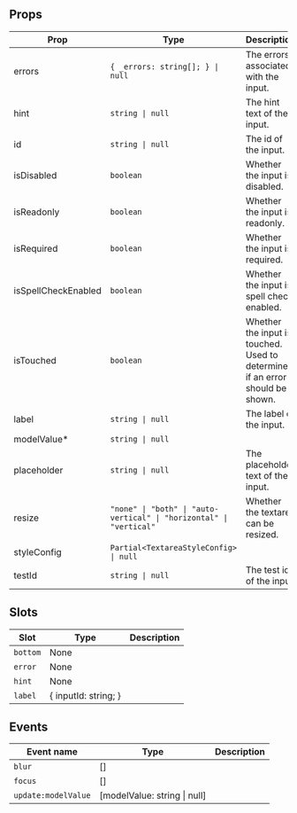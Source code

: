 <!-- This file is automatically generated, do not edit manually. -->


## Props

| Prop | Type | Description | Default |
| ---- | ---- | ----------- | ------- |
| errors | `{ _errors: string[]; } \| null` | The errors associated with the input. | `null` |
| hint | `string \| null` | The hint text of the input. | `null` |
| id | `string \| null` | The id of the input. | `null` |
| isDisabled | `boolean` | Whether the input is disabled. | `false` |
| isReadonly | `boolean` | Whether the input is readonly. | `false` |
| isRequired | `boolean` | Whether the input is required. | `false` |
| isSpellCheckEnabled | `boolean` | Whether the input is spell check enabled. | `false` |
| isTouched | `boolean` | Whether the input is touched. Used to determine if an error should be shown. | `false` |
| label | `string \| null` | The label of the input. | `null` |
| modelValue* | `string \| null` |  |  |
| placeholder | `string \| null` | The placeholder text of the input. | `null` |
| resize | `"none" \| "both" \| "auto-vertical" \| "horizontal" \| "vertical"` | Whether the textarea can be resized. | `"none"` |
| styleConfig | `Partial<TextareaStyleConfig> \| null` |  | `null` |
| testId | `string \| null` | The test id of the input. | `null` |


## Slots

| Slot | Type | Description |
| --------- | ---- | ----------- |
| `bottom` | None |  |
| `error` | None |  |
| `hint` | None |  |
| `label` | \{ inputId: string; \} |  |


## Events

| Event name | Type | Description |
| ---------- | ---- | ----------- |
| `blur` | [] |  |
| `focus` | [] |  |
| `update:modelValue` | [modelValue: string \| null] |  |

